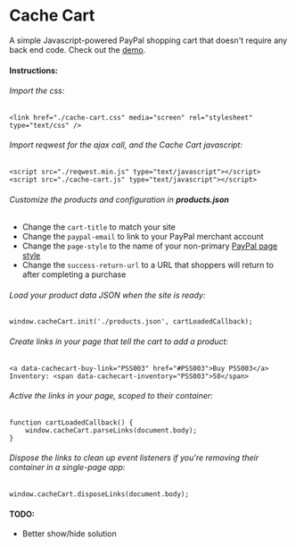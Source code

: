 # Cache Cart
A simple Javascript-powered PayPal shopping cart that doesn't require any back end code. Check out the [demo](http://cacheflowe.github.com/cache-cart/).

#### Instructions:
###### Import the css:
```
<link href="./cache-cart.css" media="screen" rel="stylesheet" type="text/css" />
```

###### Import reqwest for the ajax call, and the Cache Cart javascript:
```
<script src="./reqwest.min.js" type="text/javascript"></script>
<script src="./cache-cart.js" type="text/javascript"></script>
```

###### Customize the products and configuration in **products.json**
* Change the `cart-title` to match your site
* Change the `paypal-email` to link to your PayPal merchant account
* Change the `page-style` to the name of your non-primary [PayPal page style](https://www.paypal.com/cgi-bin/customerprofileweb?cmd=_profile-page-styles)
* Change the `success-return-url` to a URL that shoppers will return to after completing a purchase

###### Load your product data JSON when the site is ready:
```
window.cacheCart.init('./products.json', cartLoadedCallback);
```

###### Create links in your page that tell the cart to add a product:
```
<a data-cachecart-buy-link="PSS003" href="#PSS003">Buy PSS003</a>
Inventory: <span data-cachecart-inventory="PSS003">58</span>
```

###### Active the links in your page, scoped to their container:
```
function cartLoadedCallback() {
	window.cacheCart.parseLinks(document.body);
}
```

###### Dispose the links to clean up event listeners if you're removing their container in a single-page app:
```
window.cacheCart.disposeLinks(document.body);
```

#### TODO:

* Better show/hide solution
